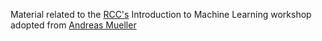 Material related to the [RCC's](https://rcc.uchicago.edu) Introduction to Machine Learning workshop adopted from [Andreas Mueller](https://github.com/amueller/ml-training-intro/tree/master/notebooks)
